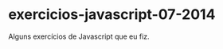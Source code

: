 exercicios-javascript-07-2014
=============================

Alguns exercícios de Javascript que eu fiz.

